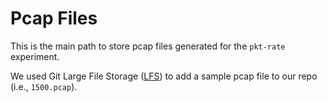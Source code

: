 # Pcap Files

This is the main path to store pcap files generated for the `pkt-rate` experiment.

We used Git Large File Storage ([LFS][git-lfs-page]) to add a sample pcap file to our repo (i.e., `1500.pcap`).

[git-lfs-page]: https://git-lfs.github.com/
